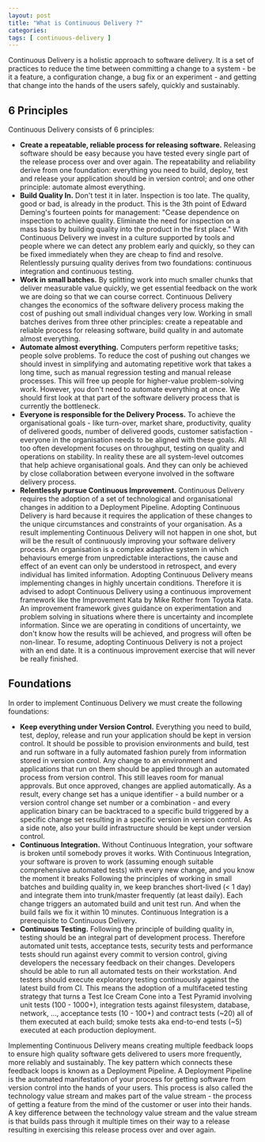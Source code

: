 ```yaml
---
layout: post
title: "What is Continuous Delivery ?"
categories:
tags: [ continuous-delivery ]
---
```


Continuous Delivery is a holistic approach to software delivery. It is a set of practices to reduce the time between committing a change to a system - be it a feature, a configuration change, a bug fix or an experiment - and getting that change into the hands of the users safely, quickly and sustainably.

## 6 Principles
Continuous Delivery consists of 6 principles:

* **Create a repeatable, reliable process for releasing software.** Releasing software should be easy because you have tested every single part of the release process over and over again.
The repeatability and reliability derive from one foundation: everything you need to build, deploy, test and release your application should be in version control; and one other principle: automate almost everything.
* **Build Quality In.** Don't test it in later. Inspection is too late. The quality, good or bad, is already in the product.
This is the 3th point of Edward Deming's fourteen points for management: "Cease dependence on inspection to achieve quality. Eliminate the need for inspection on a mass basis by building quality into the product in the first place."
With Continuous Delivery we invest in a culture supported by tools and people where we can detect any problem early and quickly, so they can be fixed immediately when they are cheap to find and resolve.
Relentlessly pursuing quality derives from two foundations: continuous integration and continuous testing.
* **Work in small batches.** By splitting work into much smaller chunks that deliver measurable value quickly, we get essential feedback on the work we are doing so that we can course correct. Continuous Delivery changes the economics of the software delivery process making the cost of pushing out small individual changes very low.
Working in small batches derives from three other principles: create a repeatable and reliable process for releasing software, build quality in and automate almost everything.
* **Automate almost everything.** Computers perform repetitive tasks; people solve problems. To reduce the cost of pushing out changes we should invest in simplifying and automating repetitive work that takes a long time, such as manual regression testing and manual release processes. This will free up people for higher-value problem-solving work.
However, you don't need to automate everything at once. We should first look at that part of the software delivery process that is currently the bottleneck.
* **Everyone is responsible for the Delivery Process.** To achieve the organisational goals - like turn-over, market share, productivity, quality of delivered goods, number of delivered goods, customer satisfaction - everyone in the organisation needs to be aligned with these goals.
All too often development focuses on throughput, testing on quality and operations on stability. In reality these are all system-level outcomes that help achieve organisational goals. And they can only be achieved by close collaboration between everyone involved in the software delivery process.
* **Relentlessly pursue Continuous Improvement.** Continuous Delivery requires the adoption of a set of technological and organisational changes in addition to a Deployment Pipeline.
Adopting Continuous Delivery is hard because it requires the application of these changes to the unique circumstances and constraints of your organisation. As a result implementing Continuous Delivery will not happen in one shot, but will be the result of continuously improving your software delivery process.
An organisation is a complex adaptive system in which behaviours emerge from unpredictable interactions, the cause and effect of an event can only be understood in retrospect, and every individual has limited information. Adopting Continuous Delivery means implementing changes in highly uncertain conditions.
Therefore it is advised to adopt Continuous Delivery using a continuous improvement framework like the Improvement Kata by Mike Rother from Toyota Kata. An improvement framework gives guidance on experimentation and problem solving in situations where there is uncertainty and incomplete information.
Since we are operating in conditions of uncertainty, we don't know how the results will be achieved, and progress will often be non-linear.
To resume, adopting Continuous Delivery is not a project with an end date. It is a continuous improvement exercise that will never be really finished.

## Foundations
In order to implement Continuous Delivery we must create the following foundations:

* **Keep everything under Version Control.** Everything you need to build, test, deploy, release and run your application should be kept in version control.
It should be possible to provision environments and build, test and run software in a fully automated fashion purely from information stored in version control. Any change to an environment and applications that run on them should be applied through an automated process from version control. This still leaves room for manual approvals. But once approved, changes are applied automatically.
As a result, every change set has a unique identifier - a build number or a version control change set number or a combination - and every application binary can be backtraced to a specific build triggered by a specific change set resulting in a specific version in version control.
As a side note, also your build infrastructure should be kept under version control.
* **Continuous Integration.** Without Continuous Integration, your software is broken until somebody proves it works. With Continuous Integration, your software is proven to work (assuming enough suitable comprehensive automated tests) with every new change, and you know the moment it breaks
Following the principles of working in small batches and building quality in, we keep branches short-lived (< 1 day) and integrate them into trunk/master frequently (at least daily). Each change triggers an automated build and unit test run. And when the build fails we fix it within 10 minutes.
Continuous Integration is a prerequisite to Continuous Delivery.
* **Continuous Testing.** Following the principle of building quality in, testing should be an integral part of development process. Therefore automated unit tests, acceptance tests, security tests and performance tests should run against every commit to version control, giving developers the necessary feedback on their changes. Developers should be able to run all automated tests on their workstation. And testers should execute exploratory testing continuously against the latest build from CI.
This means the adoption of a multifaceted testing strategy that turns a Test Ice Cream Cone into a Test Pyramid involving unit tests (100 - 1000+),  integration tests against filesystem, database, network, …, acceptance tests (10 - 100+) and contract tests (~20) all of them executed at each build; smoke tests aka end-to-end tests (~5) executed at each production deployment.

Implementing Continuous Delivery means creating multiple feedback loops to ensure high quality software gets delivered to users more frequently, more reliably and sustainably. The key pattern which connects these feedback loops is known as a Deployment Pipeline.
A Deployment Pipeline is the automated manifestation of your process for getting software from version control into the hands of your users. This process is also called the technology value stream and makes part of the value stream - the process of getting a feature from the mind of the customer or user into their hands.
A key difference between the technology value stream and the value stream is that builds pass through it multiple times on their way to a release resulting in exercising this release process over and over again.


